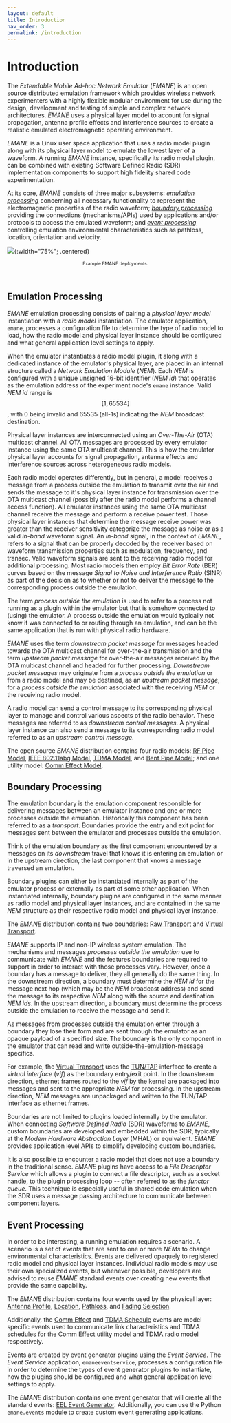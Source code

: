 ```yaml
---
layout: default
title: Introduction
nav_order: 3
permalink: /introduction
---
```



# Introduction

The *Extendable Mobile Ad-hoc Network Emulator* (*EMANE*) is an
open source distributed emulation framework which provides wireless
network experimenters with a highly flexible modular environment for
use during the design, development and testing of simple and complex
network architectures. *EMANE* uses a physical layer model to account
for signal propagation, antenna profile effects and interference
sources to create a realistic emulated electromagnetic operating
environment.

*EMANE* is a Linux user space application that uses a radio model
plugin along with its physical layer model to emulate the lowest layer
of a waveform. A running *EMANE* instance, specifically its radio
model plugin, can be combined with existing Software Defined Radio
(SDR) implementation components to support high fidelity shared code
experimentation.

At its core, *EMANE* consists of three major subsystems: [*emulation
processing*](#emulation-processing) concerning all necessary
functionality to represent the electromagnetic properties of the radio
waveform; [*boundary processing*](#boundary-processing) providing the
connections (mechanisms/APIs) used by applications and/or protocols to
access the emulated waveform; and [*event
processing*](#event-processing) controlling emulation environmental
characteristics such as pathloss, location, orientation and velocity.

![](images/emane.png){:width="75%"; .centered}
<p style="text-align:center;font-size:75%">Example EMANE deployments.</p><br>

## Emulation Processing

*EMANE* emulation processing consists of pairing a *physical layer
model* instantiation with a *radio model* instantiation. The emulator
application, `emane`, processes a configuration file to determine the
type of radio model to load, how the radio model and physical layer
instance should be configured and what general application level
settings to apply.

When the emulator instantiates a radio model plugin, it along with a
dedicated instance of the emulator's physical layer, are placed in an
internal structure called a *Network Emulation Module* (*NEM*). Each
*NEM* is configured with a unique unsigned 16-bit identifier (*NEM
id*) that operates as the emulation address of the experiment node's
`emane` instance. Valid *NEM id* range is $$[1,65534]$$, with 0
being invalid and 65535 (all-1s) indicating the *NEM* broadcast
destination.

Physical layer instances are interconnected using an *Over-The-Air*
(OTA) multicast channel. All OTA messages are processed by every
emulator instance using the same OTA multicast channel. This is how
the emulator physical layer accounts for signal propagation, antenna
effects and interference sources across heterogeneous radio models.

Each radio model operates differently, but in general, a model
receives a message from a process outside the emulation to transmit
over the air and sends the message to it's physical layer instance for
transmission over the OTA multicast channel (possibly after the radio
model performs a channel access function). All emulator instances
using the same OTA multicast channel receive the message and perform a
receive power test. Those physical layer instances that determine the
message receive power was greater than the receiver sensitivity
categorize the message as noise or as a valid *in-band* waveform
signal. An *in-band* signal, in the context of *EMANE*, refers to a
signal that can be properly decoded by the receiver based on waveform
transmission properties such as modulation, frequency, and
transec. Valid waveform signals are sent to the receiving radio model
for additional processing. Most radio models then employ *Bit Error
Rate* (BER) curves based on the message *Signal to Noise and
Interference Ratio* (SINR) as part of the decision as to whether or
not to deliver the message to the corresponding process outside the
emulation.

The term *process outside the emulation* is used to refer to a process
not running as a plugin within the emulator but that is somehow
connected to (using) the emulator. A process outside the emulation
would typically not know it was connected to or routing through an
emulation, and can be the same application that is run with physical
radio hardware.

*EMANE* uses the term *downstream packet message* for messages headed
towards the OTA multicast channel for over-the-air transmission and
the term *upstream packet message* for over-the-air messages received
by the OTA multicast channel and headed for further
processing. *Downstream packet messages* may originate from a *process
outside the emulation* or from a radio model and may be destined, as
an *upstream packet message*, for a *process outside the emulation*
associated with the receiving *NEM* or the receiving radio model.

A radio model can send a control message to its corresponding physical
layer to manage and control various aspects of the radio
behavior. These messages are referred to as *downstream control
messages*. A physical layer instance can also send a message to its
corresponding radio model referred to as an *upstream control
message*.

The open source *EMANE* distribution contains four radio models:
[RF Pipe Model](rf-pipe-radio-model#rf-pipe-radio-model),
[IEEE 802.11abg Model](ieee80211abg-radio-model#ieee-802.11abg-radio-model),
[TDMA Model](tdma-radio-model#tdma-radio-model),
and [Bent Pipe Model](bent-pipe-radio-model#bent-pipe-radio-model);
and one utility model: [Comm Effect Model](comm-effect-utility-model#comm-effect-utility-model).

## Boundary Processing

The emulation boundary is the emulation component responsible for
delivering messages between an emulator instance and one or more
processes outside the emulation. Historically this component has been
referred to as a *transport*. Boundaries provide the entry and exit
point for messages sent between the emulator and processes outside the
emulation.

Think of the emulation boundary as the first component encountered by
a messages on its *downstream* travel that knows it is entering an
emulation or in the upstream direction, the last component that knows
a message traversed an emulation.

Boundary plugins can either be instantiated internally as part of the
emulator process or externally as part of some other application. When
instantiated internally, boundary plugins are configured in the same
manner as radio model and physical layer instances, and are contained
in the same *NEM* structure as their respective radio model and physical
layer instance.

The *EMANE* distribution contains two boundaries: [Raw Transport](raw-transport#raw-transport) and
[Virtual Transport](virtual-transport#virtual-transport).

*EMANE* supports IP and non-IP wireless system emulation. The
 mechanisms and messages *processes outside the emulation* use to
 communicate with *EMANE* and the features boundaries are required to
 support in order to interact with those processes vary. However, once
 a boundary has a message to deliver, they all generally do the same
 thing. In the downstream direction, a boundary must determine the
 *NEM id* for the message next hop (which may be the *NEM* broadcast
 address) and send the message to its respective *NEM* along with the
 source and destination *NEM ids*. In the upstream direction, a
 boundary must determine the process outside the emulation to receive
 the message and send it.

As messages from processes outside the emulation enter through a
boundary they lose their form and are sent through the emulator as an
opaque payload of a specified size. The boundary is the only component
in the emulator that can read and write outside-the-emulation-message
specifics.

For example, the [Virtual Transport](virtual-transport#virtual-transport) uses the
[TUN/TAP](https://www.kernel.org/doc/Documentation/networking/tuntap.txt)
interface to create a *virtual interface* (*vif*) as the boundary
entry/exit point. In the downstream direction, ethernet frames routed
to the *vif* by the kernel are packaged into messages and sent to the
appropriate *NEM* for processing. In the upstream direction, *NEM*
messages are unpackaged and written to the TUN/TAP interface as
ethernet frames.

Boundaries are not limited to plugins loaded internally by the
emulator. When connecting *Software Defined Radio* (SDR) waveforms to
*EMANE*, custom boundaries are developed and embedded within the SDR,
typically at the *Modem Hardware Abstraction Layer* (MHAL) or
equivalent. *EMANE* provides application level APIs to simplify
developing custom boundaries.

It is also possible to encounter a radio model that does not use a
boundary in the traditional sense. *EMANE* plugins have access to a
*File Descriptor Service* which allows a plugin to connect a file
descriptor, such as a socket handle, to the plugin processing loop --
often referred to as the *functor queue*. This technique is especially
useful in shared code emulation when the SDR uses a message passing
architecture to communicate between component layers.

## Event Processing

In order to be interesting, a running emulation requires a scenario. A
scenario is a set of *events* that are sent to one or more *NEMs* to
change environmental characteristics. Events are delivered opaquely to
registered radio model and physical layer instances. Individual radio
models may use their own specialized events, but whenever possible,
developers are advised to reuse *EMANE* standard events over creating
new events that provide the same capability.

The *EMANE* distribution contains four events used by the physical layer: [Antenna Profile](events#antennaprofileevent),
[Location](events#locationevent),
[Pathloss](events#pathlossevent),
 and
[Fading Selection](events#fadingselectionevent).

Additionally, the [Comm Effect](comm-effect-utility-model#commeffectevent)
and [TDMA Schedule](tdma-radio-model#tdmascheduleevent) events are model specific events
used to communicate link characteristics and TDMA schedules for the
Comm Effect utility model and TDMA radio model respectively.

Events are created by event generator plugins using the *Event
Service*. The *Event Service* application, `emaneeventservice`,
processes a configuration file in order to determine the types of
event generator plugins to instantiate, how the plugins should be
configured and what general application level settings to apply.

The *EMANE* distribution contains one event generator that will create
all the standard events: [EEL Event Generator](eel-event-generator#eel-event-generator). Additionally, you can use the
Python `emane.events` module to create custom event generating
applications.
